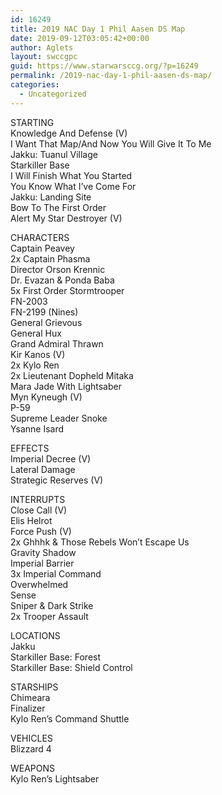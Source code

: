 ```yaml
---
id: 16249
title: 2019 NAC Day 1 Phil Aasen DS Map
date: 2019-09-12T03:05:42+00:00
author: Aglets
layout: swccgpc
guid: https://www.starwarsccg.org/?p=16249
permalink: /2019-nac-day-1-phil-aasen-ds-map/
categories:
  - Uncategorized
---
```

STARTING  
Knowledge And Defense (V)  
I Want That Map/And Now You Will Give It To Me  
Jakku: Tuanul Village  
Starkiller Base  
I Will Finish What You Started  
You Know What I&#8217;ve Come For  
Jakku: Landing Site  
Bow To The First Order  
Alert My Star Destroyer (V)

CHARACTERS  
Captain Peavey  
2x Captain Phasma  
Director Orson Krennic  
Dr. Evazan & Ponda Baba  
5x First Order Stormtrooper  
FN-2003  
FN-2199 (Nines)  
General Grievous  
General Hux  
Grand Admiral Thrawn  
Kir Kanos (V)  
2x Kylo Ren  
2x Lieutenant Dopheld Mitaka  
Mara Jade With Lightsaber  
Myn Kyneugh (V)  
P-59  
Supreme Leader Snoke  
Ysanne Isard

EFFECTS  
Imperial Decree (V)  
Lateral Damage  
Strategic Reserves (V)

INTERRUPTS  
Close Call (V)  
Elis Helrot  
Force Push (V)  
2x Ghhhk & Those Rebels Won&#8217;t Escape Us  
Gravity Shadow  
Imperial Barrier  
3x Imperial Command  
Overwhelmed  
Sense  
Sniper & Dark Strike  
2x Trooper Assault

LOCATIONS  
Jakku  
Starkiller Base: Forest  
Starkiller Base: Shield Control

STARSHIPS  
Chimeara  
Finalizer  
Kylo Ren&#8217;s Command Shuttle

VEHICLES  
Blizzard 4

WEAPONS  
Kylo Ren&#8217;s Lightsaber